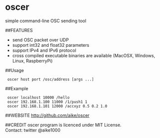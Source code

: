 oscer
====
simple command-line OSC sending tool

##FEATURES
- send OSC packet over UDP
- support int32 and float32 parameters
- support IPv4 and IPv6 protocol
- cross compiled executable binaries are available (MacOSX, Windows, Linux, RaspberryPi)

##Usage
```
 oscer host port /osc/address [args ...]
```

##Example
```
 oscer localhost 10000 /hello
 oscer 192.168.1.100 11000 /1/push1 1
 oscer 192.168.1.101 12000 /accxyz 0.5 0.2 1.0
```

##WEBSITE
http://github.com/aike/oscer

##CREDIT
oscer program is licenced under MIT License.  
Contact: twitter @aike1000
